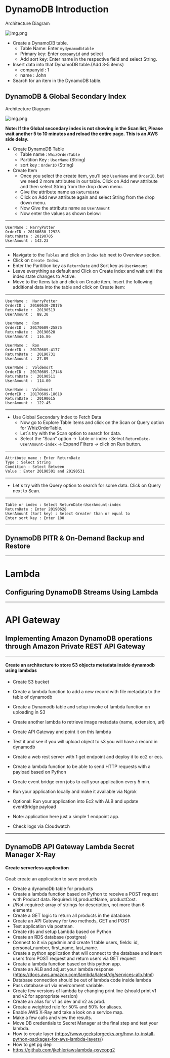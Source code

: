 # DynamoDB Introduction

Architecture Diagram

![img.png](assets/introDynamoDB.PNG)

* Create a DynamoDB table.
  - Table Name: Enter `mydynamodbtable`
  - Primary key: Enter `companyid` and select
  - Add sort key: Enter name in the respective field and select String.
* Insert data into that DynamoDB table.(Add 3-5 items)
  - companyid     : 1
  - name        : John
* Search for an item in the DynamoDB table.


## DynamoDB & Global Secondary Index

Architecture Diagram

![img.png](assets/DynamoDBGSL.PNG)

**Note: If the Global secondary index is not showing in the Scan list, Please wait another 5 to 10 minutes and reload the entire page. This is an AWS side delay.**

* Create DynamoDB Table
  - Table name : `WhizOrderTable`
  - Partition Key : `UserName` (String)
  - sort key : `OrderID` (String)
* Create Item
  - Once you select the create item, you’ll see `UserName` and `OrderID`, but we need 2 more attributes in our table. Click on Add new attribute and then select String from the drop down menu.
  - Give the attribute name as `ReturnDate`
  - Click on Add new attribute again and select String from the drop down menu.
  - Now Give the attribute name as `UserAmount`
  - Now enter the values as shown below:
------------------------------------------------------------------------------
    UserName : HarryPotter
    OrderID : 20160630-12928
    ReturnDate : 20190705
    UserAmount : 142.23
------------------------------------------------------------------------------
  - Navigate to the `Tables` and click on `Index` tab next to Overview section.
  - Click on `Create Index`.
  - Enter the Paritition key as `ReturnDate` and Sort key as `UserAmount`.
  - Leave everything as default and Click on Create index and wait until the index state changes to Active.
  - Move to the Items tab and click on Create item. Insert the following additional data into the table and click on Create item:
------------------------------------------------------------------------------
    UserName :  HarryPotter
    OrderID :  20160630-28176
    ReturnDate :  20190513
    UserAmount :  88.30

    UserName :  Ron
    OrderID :  20170609-25875
    ReturnDate :  20190628
    UserAmount :  116.86

    UserName :  Ron
    OrderID :  20170609-4177
    ReturnDate :  20190731
    UserAmount :  27.89

    UserName :  Voldemort
    OrderID :  20170609-17146
    ReturnDate :  20190511
    UserAmount :  114.00

    UserName :  Voldemort
    OrderID :  20170609-18618
    ReturnDate :  20190615
    UserAmount :  122.45
------------------------------------------------------------------------------
 
* Use Global Secondary Index to Fetch Data
  - Now go to Explore Table items and click on the Scan or Query option for WhizOrderTable.
  - Let`s try with the Scan option to search for data.
  - Select the “Scan” option -> Table or index : Select `ReturnDate-UserAmount-index` -> Expand Filters -> click on Run button.
------------------------------------------------------------------------------
    Attribute name : Enter ReturnDate
    Type : Select String
    Condition : Select Between
    Value : Enter 20190501 and 20190531
------------------------------------------------------------------------------
  - Let`s try with the Query option to search for some data. Click on Query next to Scan.
------------------------------------------------------------------------------
    Table or index : Select ReturnDate-UserAmount-index
    ReturnDate : Enter 20190628
    UserAmount (Sort key) : Select Greater than or equal to
    Enter sort key : Enter 100
------------------------------------------------------------------------------
## DynamoDB PITR & On-Demand Backup and Restore

--------

# Lambda

## Configuring DynamoDB Streams Using Lambda

--------

# API Gateway

## Implementing Amazon DynamoDB operations through Amazon Private REST API Gateway

--------

#### Create an architecture to store S3 objects metadata inside dynamodb using lambdas

* Create S3 bucket
* Create a lambda function to add a new record with file metadata to the table of dynamodb
* Create a Dynamodb table and setup invoke of lambda function on uploading in S3
* Create another lambda to retrieve image metadata (name, extension, url)
* Create API Gateway and point it on this lambda
* Test it and see if you will upload object to s3 you will have a record in dynamodb

* Create a web rest server with 1 get endpoint and deploy it to ec2 or ecs.
* Create a lambda function to be able to send HTTP requests with a payload based on Python
* Create event bridge cron jobs to call your application every 5 min.
* Run your application locally and make it available via Ngrok
* Optional: Run your application into Ec2 with ALB and update eventBridge payload
* Note: application here just a simple 1 endpoint app.
* Check logs via Cloudwatch

----------

## DynamoDB API Gateway Lambda Secret Manager X-Ray

#### Create serverless application

Goal: create an application to save products

* Create a dynamoDb table for products
* Create a lambda function based on Python to receive a POST request with Product data. Required: Id,productName,
  productCost.
* //Not-required: array of strings for description, not more than 6 elements
* Create a GET logic to return all products in the database.
* Create an API Gateway for two methods, GET and POST
* Test application via postman.
* Create rds and setup Lambda based on Python
* Create an RDS database (postgres)
* Connect to it via pgadmin and create 1 table users, fields: id, personal_number, first_name, last_name.
* Create a python application that will connect to the database and insert users from POST request and return users via
  GET request
* Create a lambda function based on this python app.
* Create an ALB and adjust your lambda response (https://docs.aws.amazon.com/lambda/latest/dg/services-alb.html)
* Database connection should be out of lambda code inside lambda
* Pass database url via environment variable.
* Create few versions of lambda by changing print line (should print v1 and v2 for appropriate version)
* Create an alias for v1 as dev and v2 as prod.
* Create a weighted rule for 50% and 50% for aliases.
* Enable AWS X-Ray and take a look on a service map.
* Make a few calls and view the results.
* Move DB credentials to Secret Manager at the final step and test your lambda.
* How to create layer (https://www.geeksforgeeks.org/how-to-install-python-packages-for-aws-lambda-layers/)
* How to get pg dep
* https://github.com/jkehler/awslambda-psycopg2


